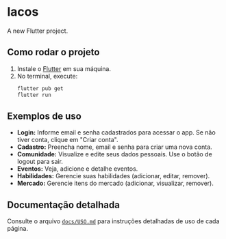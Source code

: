 # lacos

A new Flutter project.

## Como rodar o projeto

1. Instale o [Flutter](https://docs.flutter.dev/get-started/install) em sua máquina.
2. No terminal, execute:
   ```sh
   flutter pub get
   flutter run
   ```

## Exemplos de uso

- **Login:** Informe email e senha cadastrados para acessar o app. Se não tiver conta, clique em "Criar conta".
- **Cadastro:** Preencha nome, email e senha para criar uma nova conta.
- **Comunidade:** Visualize e edite seus dados pessoais. Use o botão de logout para sair.
- **Eventos:** Veja, adicione e detalhe eventos.
- **Habilidades:** Gerencie suas habilidades (adicionar, editar, remover).
- **Mercado:** Gerencie itens do mercado (adicionar, visualizar, remover).

## Documentação detalhada

Consulte o arquivo [`docs/USO.md`](docs/USO.md) para instruções detalhadas de uso de cada página.
